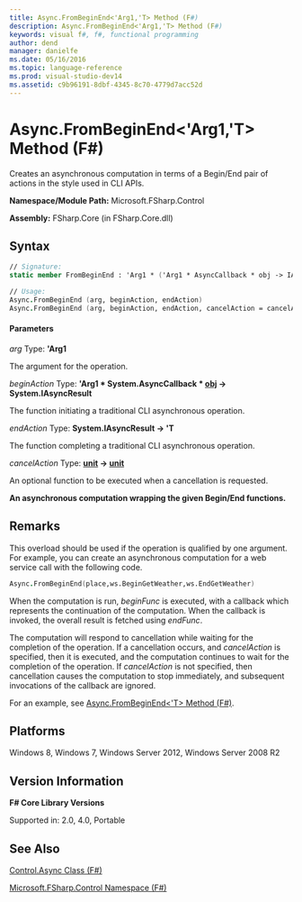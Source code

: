 ```yaml
---
title: Async.FromBeginEnd<'Arg1,'T> Method (F#)
description: Async.FromBeginEnd<'Arg1,'T> Method (F#)
keywords: visual f#, f#, functional programming
author: dend
manager: danielfe
ms.date: 05/16/2016
ms.topic: language-reference
ms.prod: visual-studio-dev14
ms.assetid: c9b96191-8dbf-4345-8c70-4779d7acc52d 
---
```


# Async.FromBeginEnd<'Arg1,'T> Method (F#)

Creates an asynchronous computation in terms of a Begin/End pair of actions in the style used in CLI APIs.

**Namespace/Module Path:** Microsoft.FSharp.Control

**Assembly:** FSharp.Core (in FSharp.Core.dll)

## Syntax

```fsharp
// Signature:
static member FromBeginEnd : 'Arg1 * ('Arg1 * AsyncCallback * obj -> IAsyncResult) * (IAsyncResult -> 'T) * ?(unit -> unit) -> Async<'T>

// Usage:
Async.FromBeginEnd (arg, beginAction, endAction)
Async.FromBeginEnd (arg, beginAction, endAction, cancelAction = cancelAction)
```

#### Parameters

*arg*
Type: **'Arg1**

The argument for the operation.

*beginAction*
Type: **'Arg1 &#42; System.AsyncCallback &#42; [obj](http://msdn.microsoft.com/en-us/library/dcf2430f-702b-40e5-a0a1-97518bf137f7) -&gt; System.IAsyncResult**

The function initiating a traditional CLI asynchronous operation.

*endAction*
Type: **System.IAsyncResult -&gt; 'T**

The function completing a traditional CLI asynchronous operation.

*cancelAction*
Type: **[unit](http://msdn.microsoft.com/en-us/library/00b837c2-6c8a-483a-87d3-0479c64037a7) -&gt; [unit](http://msdn.microsoft.com/en-us/library/00b837c2-6c8a-483a-87d3-0479c64037a7)**

An optional function to be executed when a cancellation is requested.

**An asynchronous computation wrapping the given Begin/End functions.**

## Remarks

This overload should be used if the operation is qualified by one argument. For example, you can create an asynchronous computation for a web service call with the following code.

```fsharp
Async.FromBeginEnd(place,ws.BeginGetWeather,ws.EndGetWeather)
```

When the computation is run, *beginFunc* is executed, with a callback which represents the continuation of the computation. When the callback is invoked, the overall result is fetched using *endFunc*.

The computation will respond to cancellation while waiting for the completion of the operation. If a cancellation occurs, and *cancelAction* is specified, then it is executed, and the computation continues to wait for the completion of the operation. If *cancelAction* is not specified, then cancellation causes the computation to stop immediately, and subsequent invocations of the callback are ignored.

For an example, see [Async.FromBeginEnd&lt;'T&gt; Method (F#)](http://msdn.microsoft.com/en-us/library/eb24fcb5-36fb-4c9b-8343-02148b327b56).

## Platforms

Windows 8, Windows 7, Windows Server 2012, Windows Server 2008 R2

## Version Information

**F# Core Library Versions**

Supported in: 2.0, 4.0, Portable

## See Also

[Control.Async Class &#40;F&#35;&#41;](Control.Async-Class-%5BFSharp%5D.md)

[Microsoft.FSharp.Control Namespace &#40;F&#35;&#41;](Microsoft.FSharp.Control-Namespace-%5BFSharp%5D.md)
